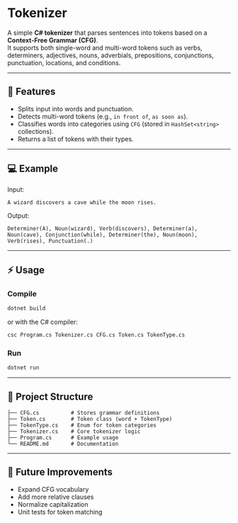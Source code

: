 # Tokenizer

A simple **C# tokenizer** that parses sentences into tokens based on a **Context-Free Grammar (CFG)**.  
It supports both single-word and multi-word tokens such as verbs, determiners, adjectives, nouns, adverbials, prepositions, conjunctions, punctuation, locations, and conditions.

---

## 📖 Features
- Splits input into words and punctuation.
- Detects multi-word tokens (e.g., `in front of`, `as soon as`).
- Classifies words into categories using `CFG` (stored in `HashSet<string>` collections).
- Returns a list of tokens with their types.

---

## 💻 Example
Input:
```
A wizard discovers a cave while the moon rises.
```

Output:
```
Determiner(A), Noun(wizard), Verb(discovers), Determiner(a),
Noun(cave), Conjunction(while), Determiner(the), Noun(moon),
Verb(rises), Punctuation(.)
```

---

## ⚡ Usage
### Compile
```bash
dotnet build
```
or with the C# compiler:
```bash
csc Program.cs Tokenizer.cs CFG.cs Token.cs TokenType.cs
```

### Run
```bash
dotnet run
```

---

## 📂 Project Structure
```
├── CFG.cs          # Stores grammar definitions
├── Token.cs        # Token class (word + TokenType)
├── TokenType.cs    # Enum for token categories
├── Tokenizer.cs    # Core tokenizer logic
├── Program.cs      # Example usage
└── README.md       # Documentation
```

---

## 🧩 Future Improvements
- Expand CFG vocabulary
- Add more relative clauses
- Normalize capitalization
- Unit tests for token matching

